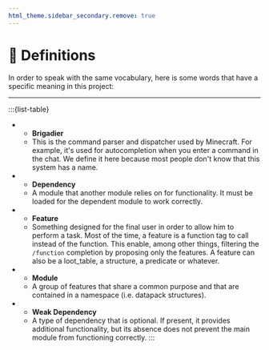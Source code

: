 ```yaml
---
html_theme.sidebar_secondary.remove: true
---
```


# 📖 Definitions

In order to speak with the same vocabulary, here is some words that have a specific meaning in this project:

---

:::{list-table}
*   - **Brigadier**
    - This is the command parser and dispatcher used by Minecraft. For example, it's used for autocompletion when you enter a command in the chat. We define it here because most people don't know that this system has a name.
*   - **Dependency**
    - A module that another module relies on for functionality. It must be loaded for the dependent module to work correctly.
*   - **Feature**
    - Something designed for the final user in order to allow him to perform a task. Most of the time, a feature is a function tag to call instead of the function. This enable, among other things, filtering the `/function` completion by proposing only the features. A feature can also be a loot_table, a structure, a predicate or whatever.
*   - **Module**
    - A group of features that share a common purpose and that are contained in a namespace (i.e. datapack structures).
*   - **Weak Dependency**
    - A type of dependency that is optional. If present, it provides additional functionality, but its absence does not prevent the main module from functioning correctly.
:::
